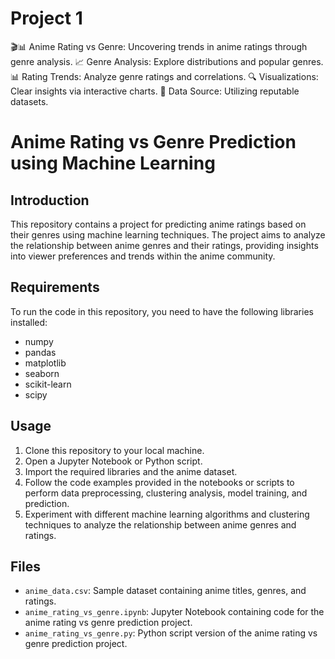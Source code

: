# Project 1
🎬📊 Anime Rating vs Genre: Uncovering trends in anime ratings through genre analysis.  📈 Genre Analysis: Explore distributions and popular genres.  📊 Rating Trends: Analyze genre ratings and correlations.  🔍 Visualizations: Clear insights via interactive charts.  🔗 Data Source: Utilizing reputable datasets.
# Anime Rating vs Genre Prediction using Machine Learning

## Introduction
This repository contains a project for predicting anime ratings based on their genres using machine learning techniques. The project aims to analyze the relationship between anime genres and their ratings, providing insights into viewer preferences and trends within the anime community.

## Requirements
To run the code in this repository, you need to have the following libraries installed:
- numpy
- pandas
- matplotlib
- seaborn
- scikit-learn
- scipy


## Usage
1. Clone this repository to your local machine.
2. Open a Jupyter Notebook or Python script.
3. Import the required libraries and the anime dataset.
4. Follow the code examples provided in the notebooks or scripts to perform data preprocessing, clustering analysis, model training, and prediction.
5. Experiment with different machine learning algorithms and clustering techniques to analyze the relationship between anime genres and ratings.

## Files
- `anime_data.csv`: Sample dataset containing anime titles, genres, and ratings.
- `anime_rating_vs_genre.ipynb`: Jupyter Notebook containing code for the anime rating vs genre prediction project.
- `anime_rating_vs_genre.py`: Python script version of the anime rating vs genre prediction project.




